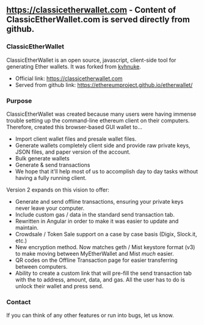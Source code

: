 ## https://classicetherwallet.com - Content of ClassicEtherWallet.com is served directly from github.

### ClassicEtherWallet

ClassicEtherWallet is an open source, javascript, client-side tool for generating Ether wallets. It was forked from  [kvhnuke](https://github.com/kvhnuke).

- Official link: https://classicetherwallet.com
- Served from github link: https://ethereumproject.github.io/etherwallet/

### Purpose

ClassicEtherWallet was created because many users were having immense trouble setting up the command-line ethereum client on their computers. Therefore, created this browser-based GUI wallet to...
- Import client wallet files and presale wallet files.
- Generate wallets completely client side and provide raw private keys, JSON files, and paper version of the account.
- Bulk generate wallets
- Generate & send transactions
- We hope that it'll help most of us to accomplish day to day tasks without having a fully running client.

Version 2 expands on this vision to offer:
- Generate and send offline transactions, ensuring your private keys never leave your computer.
- Include custom gas / data in the standard send transaction tab.
- Rewritten in Angular in order to make it was easier to update and maintain.
- Crowdsale / Token Sale support on a case by case basis (Digix, Slock.it, etc.)
- New encryption method. Now matches geth / Mist keystore format (v3) to make moving between MyEtherWallet and Mist *much* easier.
- QR codes on the Offline Transaction page for easier transferring between computers.
- Ability to create a custom link that will pre-fill the send transaction tab with the to address, amount, data, and gas. All the user has to do is unlock their wallet and press send.

### Contact
If you can think of any other features or run into bugs, let us know. 
